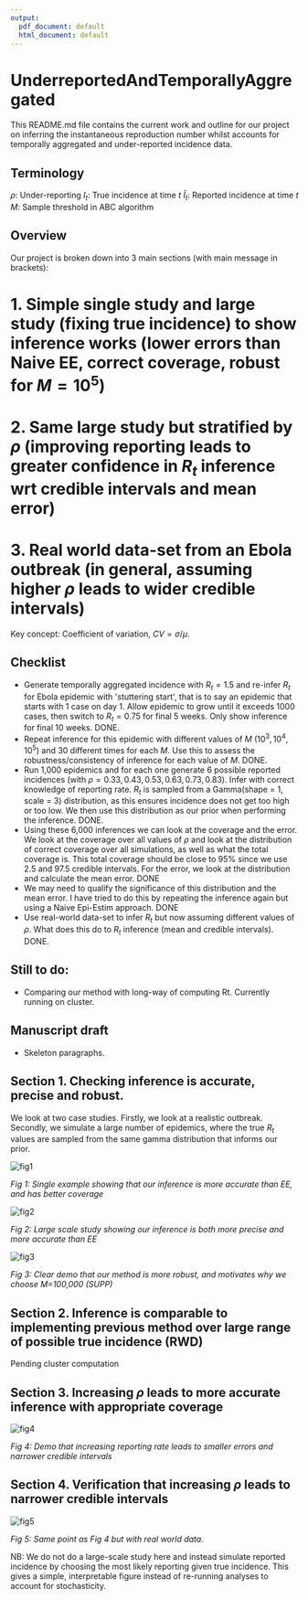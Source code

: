 ```yaml
---
output:
  pdf_document: default
  html_document: default
---
```

# UnderreportedAndTemporallyAggregated

This README.md file contains the current work and outline for our project on inferring the instantaneous reproduction number whilst accounts for temporally aggregated and under-reported incidence data.

## Terminology

$\rho$: Under-reporting
$I_t$: True incidence at time $t$
$\hat{I}_t$: Reported incidence at time $t$
$M$: Sample threshold in ABC algorithm

## Overview

Our project is broken down into 3 main sections (with main message in brackets):

# 1. Simple single study and large study (fixing true incidence) to show inference works (lower errors than Naive EE, correct coverage, robust for $M=10^5$) 
# 2. Same large study  but stratified by $\rho$ (improving reporting leads to greater confidence in $R_t$ inference wrt credible intervals and mean error)
# 3. Real world data-set from an Ebola outbreak (in general, assuming higher $\rho$ leads to wider credible intervals)

Key concept: Coefficient of variation, $CV = \sigma/\mu$.

## Checklist

+ Generate temporally aggregated incidence with $R_t=1.5$ and re-infer $R_t$ for Ebola epidemic with 'stuttering start', that is to say an epidemic that starts with 1 case on day 1. Allow epidemic to grow until it exceeds 1000 cases, then switch to $R_t=0.75$ for final 5 weeks. Only show inference for final 10 weeks. DONE.
+ Repeat inference for this epidemic with different values of $M$ ($10^3, 10^4, 10^5$) and 30 different times for each $M$. Use this to assess the robustness/consistency of inference for each value of $M$. DONE.
+ Run 1,000 epidemics and for each one generate 6 possible reported incidences (with $\rho = 0.33, 0.43, 0.53, 0.63, 0.73, 0.83$). Infer with correct knowledge of reporting rate. $R_t$ is sampled from a Gamma(shape = 1, scale = 3) distribution, as this ensures incidence does not get too high or too low. We then use this distribution as our prior when performing the inference. DONE.
+  Using these 6,000 inferences we can look at the coverage and the error. We look at the coverage over all values of $\rho$ and look at the distribution of correct coverage over all simulations, as well as what the total coverage is. This total coverage should be close to 95% since we use 2.5 and 97.5 credible intervals. For the error, we look at the distribution and calculate the mean error. DONE
+ We may need to qualify the significance of this distribution and the mean error. I have tried to do this by repeating the inference again but using a Naive Epi-Estim approach. DONE
+ Use real-world data-set to infer $R_t$ but now assuming different values of $\rho$. What does this do to $R_t$ inference (mean and credible intervals). DONE.

## Still to do:

+ Comparing our method with long-way of computing Rt. Currently running on cluster.

## Manuscript draft

+ Skeleton paragraphs.

## Section 1. Checking inference is accurate, precise and robust.

We look at two case studies. Firstly, we look at a realistic outbreak. Secondly, we simulate a large number of epidemics, where the true $R_t$ values are sampled from the same gamma distribution that informs our prior.

![fig1](figs/sectionBasicInference/standardPlot.png)

*Fig 1: Single example showing that our inference is more accurate than EE, and has better coverage*

![fig2](figs/sectionBasicInference/mainFigureBasicInference.png)

*Fig 2: Large scale study showing our inference is both more precise and more accurate than EE*

![fig3](figs/sectionRobustness/mainRobustness.png)

*Fig 3: Clear demo that our method is more robust, and motivates why we choose M=100,000 (SUPP)*

## Section 2. Inference is comparable to implementing previous method over large range of possible true incidence (RWD)

Pending cluster computation

## Section 3. Increasing $\rho$ leads to more accurate inference with appropriate coverage

![fig4](figs/sectionEffectOfRho/increasingRhoIsGood.png)

*Fig 4: Demo that increasing reporting rate leads to smaller errors and narrower credible intervals*

## Section 4. Verification that increasing $\rho$ leads to narrower credible intervals

![fig5](figs/sectionRWD/widthOfCrediblesDecreaseWithRho.png)

*Fig 5: Same point as Fig 4 but with real world data.*

NB: We do not do a large-scale study here and instead simulate reported incidence by choosing the most likely reporting given true incidence. This gives a simple, interpretable figure instead of re-running analyses to account for stochasticity.
